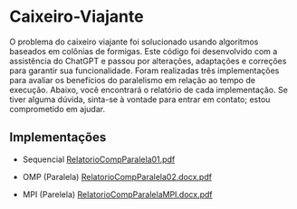 # Caixeiro-Viajante
O problema do caixeiro viajante foi solucionado usando algoritmos baseados em colônias de formigas. Este código foi desenvolvido com a assistência do ChatGPT e passou por alterações, adaptações e correções para garantir sua funcionalidade. Foram realizadas três implementações para avaliar os benefícios do paralelismo em relação ao tempo de execução. Abaixo, você encontrará o relatório de cada implementação. Se tiver alguma dúvida, sinta-se à vontade para entrar em contato; estou comprometido em ajudar.
## Implementações 
- Sequencial
[RelatorioCompParalela01.pdf](https://github.com/PedroGuilhermeSilv/Caixeiro-Viajante/files/12586100/RelatorioCompParalela01.pdf)

- OMP (Paralela)
[RelatorioCompParalela02.docx.pdf](https://github.com/PedroGuilhermeSilv/Caixeiro-Viajante/files/12586108/RelatorioCompParalela02.docx.pdf)

- MPI (Parelela)
[RelatorioCompParalelaMPI.docx.pdf](https://github.com/PedroGuilhermeSilv/Caixeiro-Viajante/files/12586118/RelatorioCompParalelaMPI.docx.pdf)
